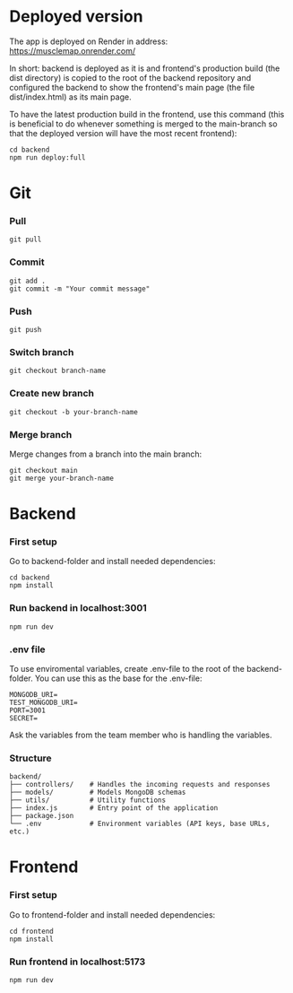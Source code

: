 # Deployed version

The app is deployed on Render in address: https://musclemap.onrender.com/

In short: backend is deployed as it is and frontend's production build (the dist directory) is copied to the root of the backend repository and configured the backend to show the frontend's main page (the file dist/index.html) as its main page.

To have the latest production build in the frontend, use this command (this is beneficial to do whenever something is merged to the main-branch so that the deployed version will have the most recent frontend):
```
cd backend
npm run deploy:full
```

# Git

### Pull

```
git pull
```

### Commit

```
git add .
git commit -m "Your commit message"
```

### Push

```
git push
```

### Switch branch

```
git checkout branch-name
```

### Create new branch

```
git checkout -b your-branch-name
```

### Merge branch

Merge changes from a branch into the main branch:

```
git checkout main
git merge your-branch-name
```

# Backend

### First setup

Go to backend-folder and install needed dependencies:

```
cd backend
npm install
```

### Run backend in localhost:3001

```
npm run dev
```

### .env file

To use enviromental variables, create .env-file to the root of the backend-folder. You can use this as the base for the .env-file:

```
MONGODB_URI=
TEST_MONGODB_URI=
PORT=3001
SECRET=
```

Ask the variables from the team member who is handling the variables.

### Structure

```
backend/
├── controllers/    # Handles the incoming requests and responses
├── models/         # Models MongoDB schemas
├── utils/          # Utility functions
├── index.js        # Entry point of the application
├── package.json
└── .env            # Environment variables (API keys, base URLs, etc.)
```

# Frontend

### First setup

Go to frontend-folder and install needed dependencies:

```
cd frontend
npm install
```

### Run frontend in localhost:5173

```
npm run dev
```
